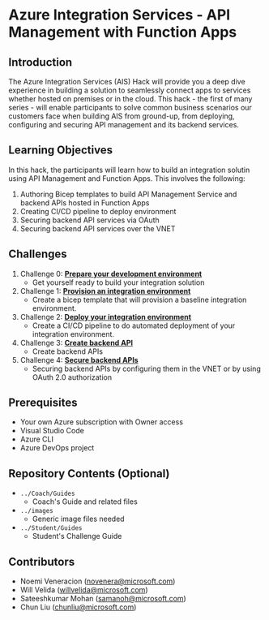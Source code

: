 # Azure Integration Services - API Management with Function Apps

## Introduction
The Azure Integration Services (AIS) Hack will provide you a deep dive experience in building a solution to seamlessly connect apps to services whether hosted on premises or in the cloud.  This hack - the first of many series - will enable participants to solve common business scenarios our customers face when building AIS from ground-up, from deploying, configuring and securing API management and its backend services. 


## Learning Objectives
In this hack, the participants will learn how to build an integration solutin using API Management and Function Apps.  This involves the following:

1. Authoring Bicep templates to build API Management Service and backend APIs hosted in Function Apps
2. Creating CI/CD pipeline to deploy environment
3. Securing backend API services via OAuth
4. Securing backend API services over the VNET


## Challenges
1. Challenge 0: **[Prepare your development environment](Student/Challenge-00.md)**
   - Get yourself ready to build your integration solution
2. Challenge 1: **[Provision an integration environment](Student/Challenge-01.md)**
   - Create a bicep template that will provision a baseline integration environment.
3. Challenge 2: **[Deploy your integration environment](Student/Challenge-02.md)**
   - Create a CI/CD pipeline to do automated deployment of your integration environment.
4. Challenge 3: **[Create backend API](Student/Challenge-03.md)**
   - Create backend APIs
5. Challenge 4: **[Secure backend APIs](Student/Challenge-04.md)**
   - Securing backend APIs by configuring them in the VNET or by using OAuth 2.0 authorization


## Prerequisites
- Your own Azure subscription with Owner access
- Visual Studio Code
- Azure CLI
- Azure DevOps project 

## Repository Contents (Optional)
- `../Coach/Guides`
  - Coach's Guide and related files
- `../images`
  - Generic image files needed
- `../Student/Guides`
  - Student's Challenge Guide

## Contributors
- Noemi Veneracion (novenera@microsoft.com)
- Will Velida (willvelida@microsoft.com)
- Sateeshkumar Mohan (samanoh@microsoft.com)
- Chun Liu (chunliu@microsoft.com)


<!-- 6. Challenge 5: **[Secure backend API using client certificate](Student/Challenge-05.md)**
   - Securing backend API using client certificate -->